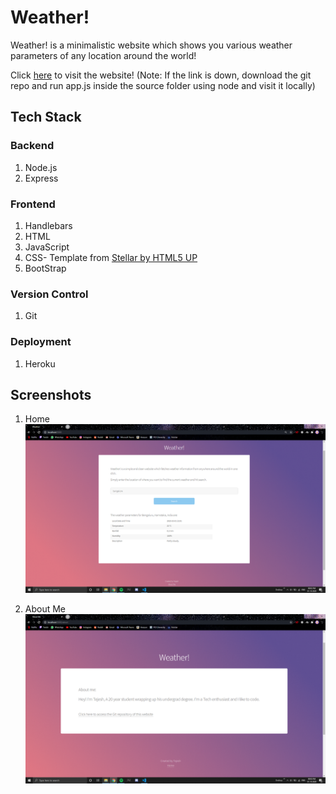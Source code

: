 # Weather!
Weather! is a minimalistic website which shows you various weather parameters of any location around the world!

Click [here](https://tejesh17-weather-app.herokuapp.com/) to visit the website!
(Note: If the link is down, download the git repo and run app.js inside the source folder using node and visit it locally)

## Tech Stack

### Backend 

1. Node.js
2. Express

### Frontend 

1. Handlebars
2. HTML
3. JavaScript
4. CSS- Template from [Stellar by HTML5 UP](https://html5up.net/stellar)
5. BootStrap 

### Version Control 
1. Git

### Deployment
1. Heroku

## Screenshots 
1. Home
![Alt Text](https://github.com/Tejesh17/node-weather/blob/master/screenshots/HomeScreenshot.PNG)

2. About Me
![Alt Text](https://github.com/Tejesh17/node-weather/blob/master/screenshots/AboutMeScreenshot.PNG)
